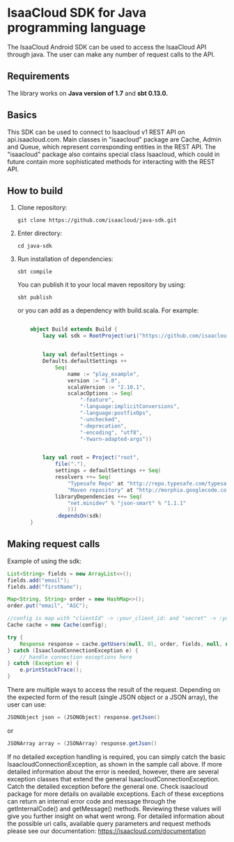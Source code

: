 # IsaaCloud SDK for Java programming language

The IsaaCloud Android SDK can be used to access the IsaaCloud API through java. The user can make any number of request calls to the API.

## Requirements

The library works on **Java version of 1.7** and **sbt 0.13.0.**

## Basics

This SDK can be used to connect to Isaacloud v1 REST API on api.isaacloud.com.
Main classes in "isaacloud" package are Cache, Admin and Queue, which represent corresponding entities in the REST API.
The "isaacloud" package also contains special class Isaacloud, which could in future contain more sophisticated methods for interacting with the REST API.

## How to build

1. Clone repository:

    ```
    git clone https://github.com/isaacloud/java-sdk.git
    ```

2. Enter directory:

    ```
    cd java-sdk
    ```

3. Run installation of dependencies:

    ```
    sbt compile
    ```

    You can publish it to your local maven repository by using:

    ```
    sbt publish
    ```

    or you can add as a dependency with build.scala. For example:

    ```scala

        object Build extends Build {
            lazy val sdk = RootProject(uri("https://github.com/isaacloud/java-sdk.git#%s".format("0.0.2-RC2")))


            lazy val defaultSettings =
            Defaults.defaultSettings ++
                Seq(
                    name := "play_example",
                    version := "1.0",
                    scalaVersion := "2.10.1",
                    scalacOptions := Seq(
                        "-feature",
                        "-language:implicitConversions",
                        "-language:postfixOps",
                        "-unchecked",
                        "-deprecation",
                        "-encoding", "utf8",
                        "-Ywarn-adapted-args"))


            lazy val root = Project("root",
                file("."),
                settings = defaultSettings ++ Seq(
                resolvers ++= Seq(
                    "Typesafe Repo" at "http://repo.typesafe.com/typesafe/releases/",
                    "Maven repository" at "http://morphia.googlecode.com/svn/mavenrepo/"),
                libraryDependencies ++= Seq(
                    "net.minidev" % "json-smart" % "1.1.1"
                    )))
                .dependsOn(sdk)
        }
    ```

## Making request calls

Example of using the sdk:

```java
List<String> fields = new ArrayList<>();
fields.add("email");
fields.add("firstName");

Map<String, String> order = new HashMap<>();
order.put("email", "ASC");

//config is map with "clientId" -> :your_client_id: and "secret" -> :your_client_secret:
Cache cache = new Cache(config);

try {
    Response response = cache.getUsers(null, 0l, order, fields, null, null);
} catch (IsaacloudConnectionException e) {
    // handle connection exceptions here
} catch (Exception e) {
    e.printStackTrace();
}
```

There are multiple ways to access the result of the request. Depending on the expected form of the result (single JSON object or a JSON array), the user can use:

```java
JSONObject json = (JSONObject) response.getJson()
```

or

```java
JSONArray array = (JSONArray) response.getJson()
```

If no detailed exception handling is required, you can simply catch the basic IsaacloudConnectionException, as shown in the sample call above. If more detailed information about the error is needed, however, there are several exception classes that extend the general IsaacloudConnectionException. Catch the detailed exception before the general one. Check isaacloud package for more details on available exceptions. Each of these exceptions can return an internal error code and message through the getInternalCode() and getMessage() methods. Reviewing these values will give you further insight on what went wrong.
For detailed information about the possible uri calls, available query parameters and request methods please see our documentation:
https://isaacloud.com/documentation
